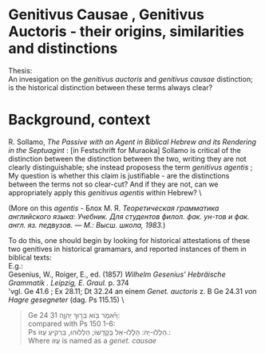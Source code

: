 # Genitivus Causae , Genitivus Auctoris - their origins, similarities and distinctions

Thesis:\
An invesigation on the *genitivus auctoris* and *genitivus causae* distinction; is the historical distinction between these terms always clear?

# Background, context
R. Sollamo, *The Passive with an Agent in Biblical Hebrew and its Rendering in the Septuagint* : [in Festschrift for Muraoka]
Sollamo is critical of the distinction between the distinction between the two, writing they are not clearly distinguishable; she instead proposess the term *genitivus agentis* ; \
My question is whether this claim is justifiable - are the distinctions between the terms not so clear-cut? And if they are not, can we appropriately apply this *genitivus agentis* within Hebrew? \

(More on this *agentis* - Блох М. Я. *Теоретическая грамматика английского языка: Учебник. Для студентов филол. фак. ун-тов и фак. англ. яз. педвузов. — М.: Высш. школа, 1983.*)

To do this, one should begin by looking for historical attestations of these two genitives in historical gramamars, and reported instances of them in biblical texts:\
E.g.:\
Gesenius, W., Roiger, E., ed. (1857) *Wilhelm Gesenius' Hebräische Grammatik . Leipzig, E. Graul.* p. 374 \
'vgl. Ge 41.6 ; Ex 28.11; Dt 32.24 an einem *Genet. auctoris* z. B Ge 24.31 *von Hagre gesegneter* (dag. Ps 115.15) \

> Ge 24 31 וַיֹּ֕אמֶר בֹּ֖וא בְּר֣וּךְ יְהוָ֑ה:\
compared with Ps 150 1-6:\
> Ps הַלְלוּ-יָהּ: הַלְלוּ-אֵל בְּקָדְשׁוֹ; הַלְלוּהוּ, בִּרְקִיעַ עֻזּוֹ.:\
Where עֻזּוֹ is named as a *genet. causae*
> 
